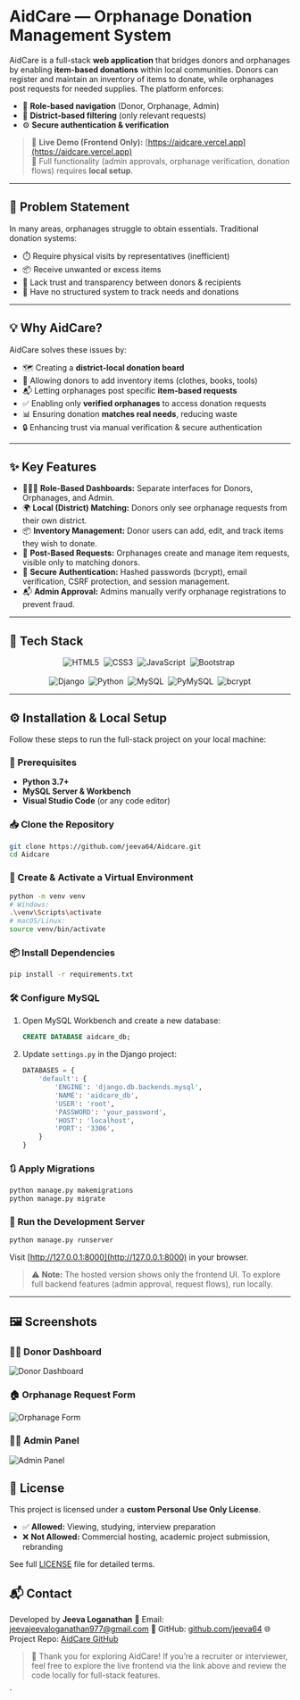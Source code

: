 #  AidCare — Orphanage Donation Management System

AidCare is a full-stack **web application** that bridges donors and orphanages by enabling **item-based donations** within local communities. Donors can register and maintain an inventory of items to donate, while orphanages post requests for needed supplies. The platform enforces:

- 🔐 **Role-based navigation** (Donor, Orphanage, Admin)  
- 📍 **District-based filtering** (only relevant requests)  
- ⚙️ **Secure authentication & verification**  

> 🚀 **Live Demo (Frontend Only):** [https://aidcare.vercel.app](https://aidcare.vercel.app)  
> 🧪 Full functionality (admin approvals, orphanage verification, donation flows) requires **local setup**.

---

## 🧩 Problem Statement

In many areas, orphanages struggle to obtain essentials. Traditional donation systems:

- ⏱️ Require physical visits by representatives (inefficient)  
- 📦 Receive unwanted or excess items  
- 🤝 Lack trust and transparency between donors & recipients  
- 🧾 Have no structured system to track needs and donations  

---

## 💡 Why AidCare?

AidCare solves these issues by:

- 🗺️ Creating a **district-local donation board**  
- 📝 Allowing donors to add inventory items (clothes, books, tools)  
- 📬 Letting orphanages post specific **item-based requests**  
- ✅ Enabling only **verified orphanages** to access donation requests  
- 📊 Ensuring donation **matches real needs**, reducing waste  
- 🔒 Enhancing trust via manual verification & secure authentication  

---

## ✨ Key Features

- 🧑‍🤝‍🧑 **Role-Based Dashboards:** Separate interfaces for Donors, Orphanages, and Admin.  
- 🌍 **Local (District) Matching:** Donors only see orphanage requests from their own district.  
- 📦 **Inventory Management:** Donor users can add, edit, and track items they wish to donate.  
- 📌 **Post-Based Requests:** Orphanages create and manage item requests, visible only to matching donors.  
- 🔐 **Secure Authentication:** Hashed passwords (bcrypt), email verification, CSRF protection, and session management.  
- 📬 **Admin Approval:** Admins manually verify orphanage registrations to prevent fraud.  

---

## 🧰 Tech Stack

<p align="center">
  <img src="https://img.shields.io/badge/HTML5-E34F26?style=flat&logo=html5&logoColor=white" alt="HTML5" />&nbsp;
  <img src="https://img.shields.io/badge/CSS3-1572B6?style=flat&logo=css3&logoColor=white" alt="CSS3" />&nbsp;
  <img src="https://img.shields.io/badge/JavaScript-F7DF1E?style=flat&logo=javascript&logoColor=black" alt="JavaScript" />&nbsp;
  <img src="https://img.shields.io/badge/Bootstrap-7952B3?style=flat&logo=bootstrap&logoColor=white" alt="Bootstrap" />&nbsp;
  <br><br>
  <img src="https://img.shields.io/badge/Django-092E20?style=flat&logo=django&logoColor=white" alt="Django" />&nbsp;
  <img src="https://img.shields.io/badge/Python-3776AB?style=flat&logo=python&logoColor=white" alt="Python" />&nbsp;
  <img src="https://img.shields.io/badge/MySQL-4479A1?style=flat&logo=mysql&logoColor=white" alt="MySQL" />&nbsp;
  <img src="https://img.shields.io/badge/PyMySQL-4079C6?style=flat&logo=python&logoColor=white" alt="PyMySQL" />&nbsp;
  <img src="https://img.shields.io/badge/bcrypt-88C0D0?style=flat&logo=python&logoColor=white" alt="bcrypt" />  
</p>

---

## ⚙️ Installation & Local Setup

Follow these steps to run the full-stack project on your local machine:

### 🔧 Prerequisites

- **Python 3.7+**  
- **MySQL Server & Workbench**  
- **Visual Studio Code** (or any code editor)

### 📥 Clone the Repository

```bash
git clone https://github.com/jeeva64/Aidcare.git
cd Aidcare
````

### 🐍 Create & Activate a Virtual Environment

```bash
python -m venv venv
# Windows:
.\venv\Scripts\activate
# macOS/Linux:
source venv/bin/activate
```

### 📦 Install Dependencies

```bash
pip install -r requirements.txt
```

### 🛠️ Configure MySQL

1. Open MySQL Workbench and create a new database:

   ```sql
   CREATE DATABASE aidcare_db;
   ```

2. Update `settings.py` in the Django project:

   ```python
   DATABASES = {
       'default': {
           'ENGINE': 'django.db.backends.mysql',
           'NAME': 'aidcare_db',
           'USER': 'root',
           'PASSWORD': 'your_password',
           'HOST': 'localhost',
           'PORT': '3306',
       }
   }
   ```

### 🔃 Apply Migrations

```bash
python manage.py makemigrations
python manage.py migrate
```

### 🚀 Run the Development Server

```bash
python manage.py runserver
```

Visit [http://127.0.0.1:8000](http://127.0.0.1:8000) in your browser.

> ⚠️ **Note:** The hosted version shows only the frontend UI. To explore full backend features (admin approval, request flows), run locally.

---

## 🖼️ Screenshots


### 🧑‍💼 Donor Dashboard

![Donor Dashboard](path/to/donor_dashboard.png)

### 🏠 Orphanage Request Form

![Orphanage Form](path/to/orphanage_form.png)

### 🧑‍💻 Admin Panel

![Admin Panel](path/to/admin_panel.png)



## 🔐 License

This project is licensed under a **custom Personal Use Only License**.

* ✅ **Allowed:** Viewing, studying, interview preparation
* ❌ **Not Allowed:** Commercial hosting, academic project submission, rebranding

See full [LICENSE](LICENSE) file for detailed terms.



## 📬 Contact

Developed by **Jeeva Loganathan**
📧 Email: [jeevajeevaloganathan977@gmail.com](mailto:jeevajeevaloganathan977@gmail.com)
🔗 GitHub: [github.com/jeeva64](https://github.com/jeeva64)
🌐 Project Repo: [AidCare GitHub](https://github.com/jeeva64/Aidcare/)



> 🙏 Thank you for exploring AidCare!
> If you’re a recruiter or interviewer, feel free to explore the live frontend via the link above and review the code locally for full-stack features.

`

